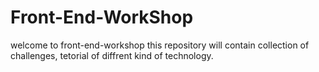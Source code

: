 # Front-End-WorkShop
welcome to front-end-workshop 
this repository will contain collection of challenges, tetorial of diffrent kind of technology.
